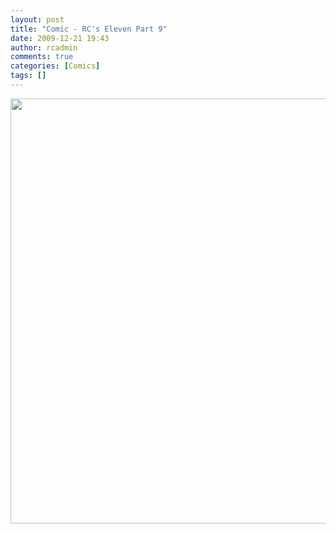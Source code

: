 ```yaml
---
layout: post
title: "Comic - RC's Eleven Part 9"
date: 2009-12-21 19:43
author: rcadmin
comments: true
categories: [Comics]
tags: []
---
```

<a href="http://bitsmack.com/comics/2009/12/21/comic-rcs-eleven-part-9/"><img src="http://dl.bitsmack.com/uploads/2009/12/20091221.jpg" alt="" title="just not Fantasia, @$#! Fantasia" width="680" height="680" class="alignnone size-full wp-image-1874" /></a>

